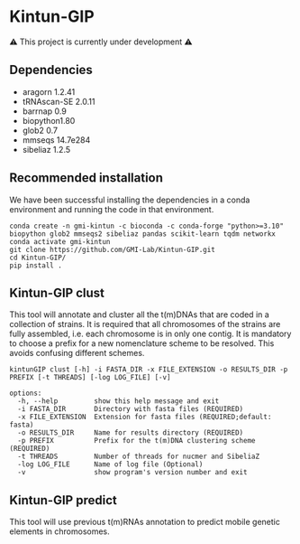 # Kintun-GIP
:warning: This project is currently under development :warning:

## Dependencies
- aragorn 1.2.41
- tRNAscan-SE 2.0.11 
- barrnap 0.9
- biopython1.80
- glob2 0.7
- mmseqs 14.7e284
- sibeliaz 1.2.5

## Recommended installation 
We have been successful installing the dependencies in a conda environment and running the code in that environment.
```
conda create -n gmi-kintun -c bioconda -c conda-forge "python>=3.10" biopython glob2 mmseqs2 sibeliaz pandas scikit-learn tqdm networkx 
conda activate gmi-kintun
git clone https://github.com/GMI-Lab/Kintun-GIP.git
cd Kintun-GIP/
pip install .
```

## Kintun-GIP clust
This tool will annotate and cluster all the t(m)DNAs that are coded in a collection of strains. It is required 
that all chromosomes of the strains are fully assembled, i.e. each chromosome is in only one contig. It is mandatory 
to choose a prefix for a new nomenclature scheme to be resolved. This avoids confusing different schemes.

```
kintunGIP clust [-h] -i FASTA_DIR -x FILE_EXTENSION -o RESULTS_DIR -p PREFIX [-t THREADS] [-log LOG_FILE] [-v]

options:
  -h, --help         show this help message and exit
  -i FASTA_DIR       Directory with fasta files (REQUIRED)
  -x FILE_EXTENSION  Extension for fasta files (REQUIRED;default: fasta)
  -o RESULTS_DIR     Name for results directory (REQUIRED)
  -p PREFIX          Prefix for the t(m)DNA clustering scheme (REQUIRED)
  -t THREADS         Number of threads for nucmer and SibeliaZ
  -log LOG_FILE      Name of log file (Optional)
  -v                 show program's version number and exit
```

## Kintun-GIP predict
This tool will use previous t(m)RNAs annotation to predict mobile genetic elements in chromosomes.
